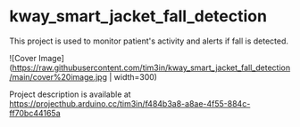 # kway_smart_jacket_fall_detection

This project is used to monitor patient's activity and alerts if fall is detected.

![Cover Image](https://raw.githubusercontent.com/tim3in/kway_smart_jacket_fall_detection/main/cover%20image.jpg | width=300)

Project description is available at https://projecthub.arduino.cc/tim3in/f484b3a8-a8ae-4f55-884c-ff70bc44165a
